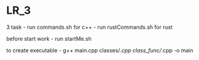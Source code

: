 # LR_3



3 task - run commands.sh for c++
       - run rustCommands.sh for rust
       
before start work - run startMe.sh

to create executable - g++ main.cpp classes/*.cpp class_func/*.cpp -o main

